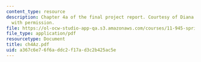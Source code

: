 ```yaml
---
content_type: resource
description: Chapter 4a of the final project report. Courtesy of Diana Bernal. Used
  with permission.
file: https://ol-ocw-studio-app-qa.s3.amazonaws.com/courses/11-945-springfield-studio-spring-2004/a367c6e76f6addc2f17ad3c2b425ac5e_ch4Az.pdf
file_type: application/pdf
resourcetype: Document
title: ch4Az.pdf
uid: a367c6e7-6f6a-ddc2-f17a-d3c2b425ac5e
---
```

